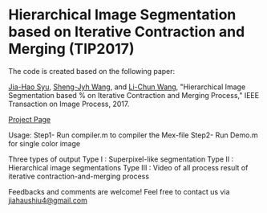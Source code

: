 # Hierarchical Image Segmentation based on Iterative Contraction and Merging (TIP2017)
The code is created based on the following paper:

[Jia-Hao Syu](https://sites.google.com/view/jiahaosyu/home), [Sheng-Jyh Wang](http://vlab.ee.nctu.edu.tw/advisor/), and [Li-Chun Wang](http://lichun.cm.nctu.edu.tw/), "Hierarchical Image Segmentation based % on Iterative Contraction and Merging Process," IEEE Transaction on Image Process, 2017.

[Project Page](https://sites.google.com/site/hierarchicalimagesegmentation/)

Usage: 
Step1- 
	Run compiler.m  to compiler the Mex-file 
Step2-
  Run Demo.m for single color image 

Three types of output
  Type I : Superpixel-like segmentation
  Type II : Hierarchical image segmentations
  Type III : Video of all process result of iterative contraction-and-merging process
  
  
  
  
  Feedbacks and comments are welcome! Feel free to contact us via <jiahaushiu4@gmail.com>
